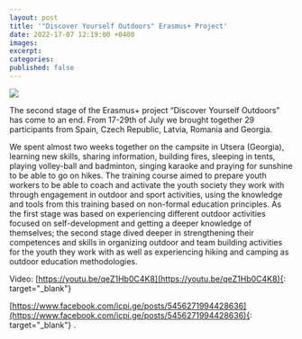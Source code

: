 ```yaml
---
layout: post
title: '"Discover Yourself Outdoors" Erasmus+ Project'
date: 2022-17-07 12:19:00 +0400
images:
excerpt:
categories:
published: false
---
```


![](/uploads/Discover_yourself_outdoors.png)


The second stage of the Erasmus+ project “Discover Yourself Outdoors” has come to an end. From 17-29th of July we brought together 29 participants from Spain, Czech Republic, Latvia, Romania and Georgia.

 We spent almost two weeks together on the campsite in Utsera (Georgia), learning new skills, sharing information, building fires, sleeping in tents, playing volley-ball and badminton, singing karaoke and praying for sunshine to be able to go on hikes. The training course aimed to prepare youth workers to be able to coach and activate the youth society they work with through engagement in outdoor and sport activities, using the knowledge and tools from this training based on non-formal education principles. As the first stage was based on experiencing different outdoor activities focused on self-development and getting a deeper knowledge of themselves; the second stage dived deeper in strengthening their competences and skills in organizing outdoor and team building activities for the youth they work with as well as experiencing hiking and camping as outdoor education methodologies.


Video: [https://youtu.be/qeZ1Hb0C4K8](https://youtu.be/qeZ1Hb0C4K8){: target="_blank"}

[https://www.facebook.com/icpi.ge/posts/5456271994428636](https://www.facebook.com/icpi.ge/posts/5456271994428636){: target="_blank"}  .